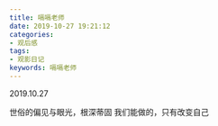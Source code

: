 ```yaml
---
title: 嗝嗝老师
date: 2019-10-27 19:21:12
categories:
- 观后感
tags:
- 观影日记
keywords: 嗝嗝老师
---
```


2019.10.27

世俗的偏见与眼光，根深蒂固
我们能做的，只有改变自己





<!-- more -->

